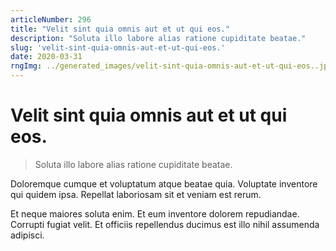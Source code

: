```yaml
---
articleNumber: 296
title: "Velit sint quia omnis aut et ut qui eos."
description: "Soluta illo labore alias ratione cupiditate beatae."
slug: 'velit-sint-quia-omnis-aut-et-ut-qui-eos.'
date: 2020-03-31
rngImg: ../generated_images/velit-sint-quia-omnis-aut-et-ut-qui-eos..jpg
---
```


# Velit sint quia omnis aut et ut qui eos.

> Soluta illo labore alias ratione cupiditate beatae.

Doloremque cumque et voluptatum atque beatae quia. Voluptate inventore qui quidem ipsa. Repellat laboriosam sit et veniam est rerum.
 Et neque maiores soluta enim. Et eum inventore dolorem repudiandae. Corrupti fugiat velit. Et officiis repellendus ducimus est illo nihil assumenda adipisci.
